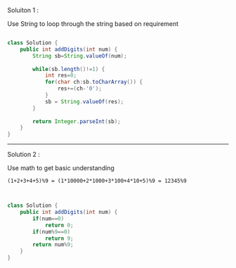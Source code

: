 
Soluiton 1 :

Use String to loop through the string based on requirement

```Java

class Solution {
    public int addDigits(int num) {
        String sb=String.valueOf(num);
        
        while(sb.length()!=1) {
            int res=0;
            for(char ch:sb.toCharArray()) {
                res+=(ch-'0');
            }
            sb = String.valueOf(res);
        }
        
        return Integer.parseInt(sb);
    }
}

```

---

Solution 2 :

Use math to get basic understanding

```
(1+2+3+4+5)%9 = (1*10000+2*1000+3*100+4*10+5)%9 = 12345%9


```

``` Java

class Solution {
    public int addDigits(int num) {
        if(num==0)
            return 0;
        if(num%9==0)
            return 9;
        return num%9;
    }
}

```
